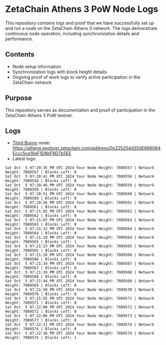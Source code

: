 # ZetaChain Athens 3 PoW Node Logs
This repository contains logs and proof that we have successfully set up and run a node on the ZetaChain Athens 3 network. The logs demonstrate continuous node operation, including synchronization details and performance.

## Contents
- Node setup information
- Synchronization logs with block height details
- Ongoing proof of work logs to verify active participation in the ZetaChain network

## Purpose
This repository serves as documentation and proof of participation in the ZetaChain Athens 3 PoW testnet.

## Logs

- [Third Bunny](https://thirdbunny.xyz/) node: https://athens.explorer.zetachain.com/address/0x225254d35dE666064Eccc5ce16eF1D8bF8D7b5EE
- Latest logs:
```
Sat Oct  5 07:20:35 PM UTC 2024 Your Node Height: 7089557 | Network Height: 7089557 | Blocks Left: 0
Sat Oct  5 07:20:41 PM UTC 2024 Your Node Height: 7089558 | Network Height: 7089558 | Blocks Left: 0
Sat Oct  5 07:20:46 PM UTC 2024 Your Node Height: 7089559 | Network Height: 7089559 | Blocks Left: 0
Sat Oct  5 07:20:51 PM UTC 2024 Your Node Height: 7089560 | Network Height: 7089560 | Blocks Left: 0
Sat Oct  5 07:20:56 PM UTC 2024 Your Node Height: 7089561 | Network Height: 7089561 | Blocks Left: 0
Sat Oct  5 07:21:02 PM UTC 2024 Your Node Height: 7089562 | Network Height: 7089562 | Blocks Left: 0
Sat Oct  5 07:21:07 PM UTC 2024 Your Node Height: 7089563 | Network Height: 7089563 | Blocks Left: 0
Sat Oct  5 07:21:12 PM UTC 2024 Your Node Height: 7089564 | Network Height: 7089564 | Blocks Left: 0
Sat Oct  5 07:21:18 PM UTC 2024 Your Node Height: 7089564 | Network Height: 7089565 | Blocks Left: 1
Sat Oct  5 07:21:23 PM UTC 2024 Your Node Height: 7089565 | Network Height: 7089565 | Blocks Left: 0
Sat Oct  5 07:21:28 PM UTC 2024 Your Node Height: 7089566 | Network Height: 7089566 | Blocks Left: 0
Sat Oct  5 07:21:34 PM UTC 2024 Your Node Height: 7089567 | Network Height: 7089567 | Blocks Left: 0
Sat Oct  5 07:21:39 PM UTC 2024 Your Node Height: 7089568 | Network Height: 7089568 | Blocks Left: 0
Sat Oct  5 07:21:44 PM UTC 2024 Your Node Height: 7089569 | Network Height: 7089569 | Blocks Left: 0
Sat Oct  5 07:21:50 PM UTC 2024 Your Node Height: 7089570 | Network Height: 7089570 | Blocks Left: 0
Sat Oct  5 07:21:55 PM UTC 2024 Your Node Height: 7089571 | Network Height: 7089571 | Blocks Left: 0
Sat Oct  5 07:22:00 PM UTC 2024 Your Node Height: 7089572 | Network Height: 7089572 | Blocks Left: 0
Sat Oct  5 07:22:06 PM UTC 2024 Your Node Height: 7089573 | Network Height: 7089573 | Blocks Left: 0
Sat Oct  5 07:22:11 PM UTC 2024 Your Node Height: 7089574 | Network Height: 7089574 | Blocks Left: 0
Sat Oct  5 07:22:16 PM UTC 2024 Your Node Height: 7089574 | Network Height: 7089575 | Blocks Left: 1
```

